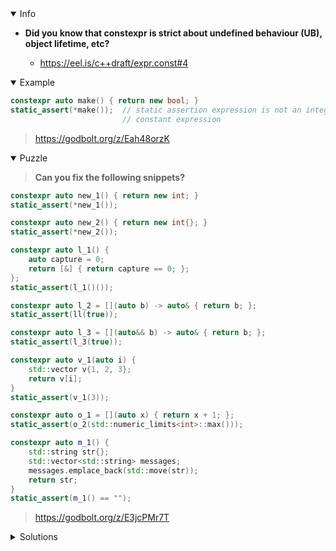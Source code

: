 <details open><summary>Info</summary><p>

* **Did you know that constexpr is strict about undefined behaviour (UB), object lifetime, etc?**

  * https://eel.is/c++draft/expr.const#4

</p></details><details open><summary>Example</summary><p>

```cpp
constexpr auto make() { return new bool; }
static_assert(*make());  // static assertion expression is not an integral
                         // constant expression
```

> https://godbolt.org/z/Eah48orzK

</p></details><details open><summary>Puzzle</summary><p>

> **Can you fix the following snippets?**

```cpp
constexpr auto new_1() { return new int; }
static_assert(*new_1());

constexpr auto new_2() { return new int{}; }
static_assert(*new_2());

constexpr auto l_1() {
    auto capture = 0;
    return [&] { return capture == 0; };
};
static_assert(l_1()());

constexpr auto l_2 = [](auto b) -> auto& { return b; };
static_assert(ll(true));

constexpr auto l_3 = [](auto&& b) -> auto& { return b; };
static_assert(l_3(true));

constexpr auto v_1(auto i) {
    std::vector v{1, 2, 3};
    return v[i];
}
static_assert(v_1(3));

constexpr auto o_1 = [](auto x) { return x + 1; };
static_assert(o_2(std::numeric_limits<int>::max()));

constexpr auto m_1() {
    std::string str{};
    std::vector<std::string> messages;
    messages.emplace_back(std::move(str));
    return str;
}
static_assert(m_1() == "");
```

> https://godbolt.org/z/E3jcPMr7T

</p></details><details><summary>Solutions</summary><p>

</p></details>
